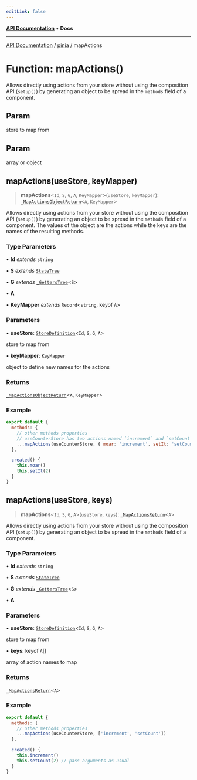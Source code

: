 ```yaml
---
editLink: false
---
```


[**API Documentation**](../../index.md) • **Docs**

***

[API Documentation](../../index.md) / [pinia](../index.md) / mapActions

# Function: mapActions()

Allows directly using actions from your store without using the composition
API (`setup()`) by generating an object to be spread in the `methods` field
of a component.

## Param

store to map from

## Param

array or object

## mapActions(useStore, keyMapper)

> **mapActions**\<`Id`, `S`, `G`, `A`, `KeyMapper`\>(`useStore`, `keyMapper`): [`_MapActionsObjectReturn`](../type-aliases/MapActionsObjectReturn.md)\<`A`, `KeyMapper`\>

Allows directly using actions from your store without using the composition
API (`setup()`) by generating an object to be spread in the `methods` field
of a component. The values of the object are the actions while the keys are
the names of the resulting methods.

### Type Parameters

• **Id** *extends* `string`

• **S** *extends* [`StateTree`](../type-aliases/StateTree.md)

• **G** *extends* [`_GettersTree`](../type-aliases/GettersTree.md)\<`S`\>

• **A**

• **KeyMapper** *extends* `Record`\<`string`, keyof `A`\>

### Parameters

• **useStore**: [`StoreDefinition`](../interfaces/StoreDefinition.md)\<`Id`, `S`, `G`, `A`\>

store to map from

• **keyMapper**: `KeyMapper`

object to define new names for the actions

### Returns

[`_MapActionsObjectReturn`](../type-aliases/MapActionsObjectReturn.md)\<`A`, `KeyMapper`\>

### Example

```js
export default {
  methods: {
    // other methods properties
    // useCounterStore has two actions named `increment` and `setCount`
    ...mapActions(useCounterStore, { moar: 'increment', setIt: 'setCount' })
  },

  created() {
    this.moar()
    this.setIt(2)
  }
}
```

## mapActions(useStore, keys)

> **mapActions**\<`Id`, `S`, `G`, `A`\>(`useStore`, `keys`): [`_MapActionsReturn`](../type-aliases/MapActionsReturn.md)\<`A`\>

Allows directly using actions from your store without using the composition
API (`setup()`) by generating an object to be spread in the `methods` field
of a component.

### Type Parameters

• **Id** *extends* `string`

• **S** *extends* [`StateTree`](../type-aliases/StateTree.md)

• **G** *extends* [`_GettersTree`](../type-aliases/GettersTree.md)\<`S`\>

• **A**

### Parameters

• **useStore**: [`StoreDefinition`](../interfaces/StoreDefinition.md)\<`Id`, `S`, `G`, `A`\>

store to map from

• **keys**: keyof `A`[]

array of action names to map

### Returns

[`_MapActionsReturn`](../type-aliases/MapActionsReturn.md)\<`A`\>

### Example

```js
export default {
  methods: {
    // other methods properties
    ...mapActions(useCounterStore, ['increment', 'setCount'])
  },

  created() {
    this.increment()
    this.setCount(2) // pass arguments as usual
  }
}
```
